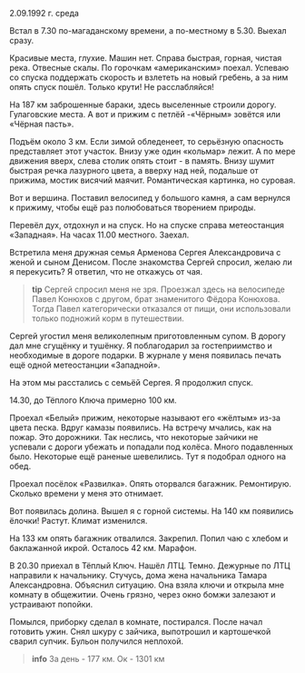 2.09.1992 г. среда

Встал в 7.30 по-магаданскому времени, а по-местному в 5.30. 
Выехал сразу.

Красивые места, глухие. Машин нет. 
Справа быстрая, горная, чистая река. 
Отвесные скалы. 
По горочкам «американским» поехал. 
Успеваю со спуска поддержать скорость и взлететь на новый гребень, а за ним опять спуск пошёл. Только крути! Не расслабляйся!

На 187 км заброшенные бараки, здесь выселенные строили дорогу. 
Гулаговские места. 
А вот и прижим с петлёй -«Чёрным» зовётся или «Чёрная пасть». 

Подъём около 3 км. 
Если зимой обледенеет, то серьёзную опасность представляет этот участок. Внизу уже один «кольмар» лежит. 
А по мере движения вверх, слева столик опять стоит - в память. 
Внизу шумит быстрая речка лазурного цвета, а вверху над ней, подальше от прижима, мостик висячий маячит. 
Романтическая картинка, но суровая. 

Вот и вершина. 
Поставил велосипед у большого камня, а сам вернулся к прижиму, чтобы ещё раз полюбоваться творением природы. 

Перевёл дух, отдохнул и на спуск. 
Но на спуске справа метеостанция «Западная». 
На часах 11.00 местного. 
Заехал. 

Встретила меня дружная семья Арменова Сергея Александровича с женой и сыном Денисом. 
После знакомства Сергей спросил, желаю ли я перекусить? 
Я ответил, что не откажусь от чая. 
> **tip**
Сергей спросил меня не зря. 
Проезжал здесь на велосипеде Павел Конюхов с другом, брат знаменитого Фёдора Конюхова. 
Тогда Павел категорически отказался от пищи, они использовали только подножий корм в путешествии.

Сергей угостил меня великолепным приготовленным супом. 
В дорогу дал мне сгущёнку и тушёнку. 
Я поблагодарил за гостеприимство и необходимые в дороге подарки. 
В журнале у меня появилась печать ещё одной метеостанции «Западной».

На этом мы расстались с семьёй Сергея. 
Я продолжил спуск. 

14.30, до Тёплого Ключа примерно 100 км. 

Проехал «Белый» прижим, некоторые называют его «жёлтым» из-за цвета песка. 
Вдруг камазы появились. На встречу мчались, как на пожар. Это дорожники. 
Так неслись, что некоторые зайчики не успевали с дороги убежать и попадали под колёса. Много подавленных было. 
Некоторые ещё раненые шевелились. Тут я подобрал одного на обед. 

Проехал посёлок «Развилка». 
Опять оторвался багажник. 
Ремонтирую. Сколько времени у меня это отнимает.

Вот появилась долина. 
Вышел я с горной системы. 
На 140 км появились ёлочки! Растут. Климат изменился. 

На 133 км опять багажник отвалился. 
Закрепил. 
Попил чаю с хлебом и баклажанной икрой. 
Осталось 42 км. Марафон.

В 20.30 приехал в Тёплый Ключ. 
Нашёл ЛТЦ. 
Темно. 
Дежурные по ЛТЦ направили к начальнику. 
Стучусь, дома жена начальника Тамара Александровна. 
Объяснил ситуацию. 
Она взяла ключи и открыла мне комнату в общежитии. 
Очень грязно, через окно бомжи залезают и устраивают попойки. 

Помылся, приборку сделал в комнате, постирался. 
После начал готовить ужин. 
Снял шкуру с зайчика, выпотрошил и картошечкой сварил супчик. 
Бульон получился неплохой.
> **info** 
За день - 177 км. Ок - 1301 км